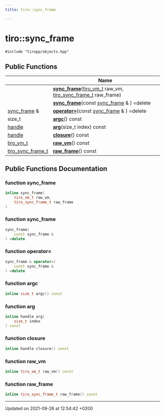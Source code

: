 ```yaml
---
title: tiro::sync_frame

---
```


# tiro::sync_frame






`#include "tiropp/objects.hpp"`

## Public Functions

|                | Name           |
| -------------- | -------------- |
| | **[sync_frame](/docs/api/classes/classtiro_1_1sync__frame#function-sync-frame)**([tiro&#95;vm&#95;t](/docs/api/files/def&#95;8h#typedef-tiro-vm-t) raw_vm, [tiro&#95;sync&#95;frame&#95;t](/docs/api/files/def&#95;8h#typedef-tiro-sync-frame-t) raw_frame) |
| | **[sync_frame](/docs/api/classes/classtiro_1_1sync__frame#function-sync-frame)**(const [sync&#95;frame](/docs/api/classes/classtiro&#95;1&#95;1sync&#95;&#95;frame) & ) =delete |
| [sync_frame](/docs/api/classes/classtiro_1_1sync__frame) & | **[operator=](/docs/api/classes/classtiro_1_1sync__frame#function-operator=)**(const [sync&#95;frame](/docs/api/classes/classtiro&#95;1&#95;1sync&#95;&#95;frame) & ) =delete |
| size_t | **[argc](/docs/api/classes/classtiro_1_1sync__frame#function-argc)**() const |
| [handle](/docs/api/classes/classtiro_1_1handle) | **[arg](/docs/api/classes/classtiro_1_1sync__frame#function-arg)**(size&#95;t index) const |
| [handle](/docs/api/classes/classtiro_1_1handle) | **[closure](/docs/api/classes/classtiro_1_1sync__frame#function-closure)**() const |
| [tiro_vm_t](/docs/api/files/def_8h#typedef-tiro-vm-t) | **[raw_vm](/docs/api/classes/classtiro_1_1sync__frame#function-raw-vm)**() const |
| [tiro_sync_frame_t](/docs/api/files/def_8h#typedef-tiro-sync-frame-t) | **[raw_frame](/docs/api/classes/classtiro_1_1sync__frame#function-raw-frame)**() const |

## Public Functions Documentation

### function sync_frame

```cpp
inline sync_frame(
    tiro_vm_t raw_vm,
    tiro_sync_frame_t raw_frame
)
```


### function sync_frame

```cpp
sync_frame(
    const sync_frame & 
) =delete
```


### function operator=

```cpp
sync_frame & operator=(
    const sync_frame & 
) =delete
```


### function argc

```cpp
inline size_t argc() const
```


### function arg

```cpp
inline handle arg(
    size_t index
) const
```


### function closure

```cpp
inline handle closure() const
```


### function raw_vm

```cpp
inline tiro_vm_t raw_vm() const
```


### function raw_frame

```cpp
inline tiro_sync_frame_t raw_frame() const
```


-------------------------------

Updated on 2021-09-26 at 12:54:42 +0200